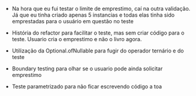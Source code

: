 * Na hora que eu fui testar o limite de emprestimo, caí na outra validação. 
  Já que eu tinha criado apenas 5 instancias e todas elas tinha sido emprestadas
  para o usuário em questão no teste
  
* História do refactor para facilitar o teste, mas sem criar código para o teste. Usuario
  cria o emprestimo e não o livro agora.  
  
* Utilização da Optional.ofNullable para fugir do operador ternário e do teste
  
* Boundary testing para olhar se o usuario pode ainda solicitar emprestimo

* Teste parametrizado para não ficar escrevendo código a toa  